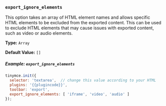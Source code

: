 ### `export_ignore_elements`

This option takes an array of HTML element names and allows specific HTML elements to be excluded from the exported content. This can be used to exclude HTML elements that may cause issues with exported content, such as video or audio elements.

**Type:** `Array`

**Default Value:** `[]`

##### Example: `export_ignore_elements`

```js
tinymce.init({
  selector: 'textarea',  // change this value according to your HTML
  plugins: '{{plugincode}}',
  toolbar: 'export',
  export_ignore_elements: [ 'iframe', 'video', 'audio' ]
});
``` 
